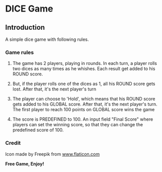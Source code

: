 # DICE Game

## Introduction
A simple dice game with following rules. 

### Game rules
1) The game has 2 players, playing in rounds. In each turn, a player rolls two dices as many times as he whishes. Each result get added to his ROUND score.

2) But, if the player rolls one of the dices as 1, all his ROUND score gets lost. After that, it's the next player's turn

3) The player can choose to 'Hold', which means that his ROUND score gets added to his GLOBAL score. After that, it's the next player's turn. The first player to reach 100 points on GLOBAL score wins the game

4) The score is PREDEFINED to 100. An input field "Final Score" where players can set the winning score, so that they can change the predefined score of 100.

### Credit
Icon made by Freepik from www.flaticon.com


**Free Game, Enjoy!**